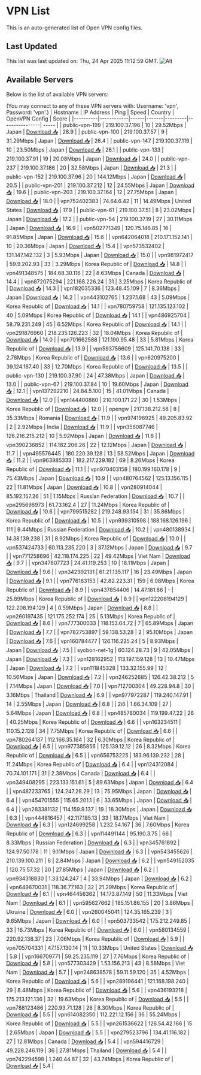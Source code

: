# VPN List

This is an auto-generated list of Open VPN config files.

## Last Updated

This list was last updated on: Thu, 24 Apr 2025 11:12:59 GMT.
![Alt](https://repobeats.axiom.co/api/embed/186b98318ef1479477931607c1ad7d823f12451f.svg "Repobeats analytics image")

## Available Servers

Below is the list of available VPN servers:

(You may connect to any of these VPN servers with: Username: 'vpn', Password: 'vpn'.)
| Hostname | IP Address | Ping | Speed | Country | OpenVPN Config | Score |
|----------|------------|------|-------|---------|----------------| ----- |
| public-vpn-199 | 219.100.37.196 | 10 | 29.52Mbps | Japan | [Download 📥](./configs/server_0_JP.ovpn) | 28.9 |
| public-vpn-100 | 219.100.37.57 | 9 | 31.29Mbps | Japan | [Download 📥](./configs/server_1_JP.ovpn) | 26.4 |
| public-vpn-147 | 219.100.37.119 | 10 | 23.50Mbps | Japan | [Download 📥](./configs/server_2_JP.ovpn) | 26.1 |
| public-vpn-133 | 219.100.37.91 | 19 | 20.08Mbps | Japan | [Download 📥](./configs/server_3_JP.ovpn) | 24.0 |
| public-vpn-237 | 219.100.37.186 | 20 | 32.58Mbps | Japan | [Download 📥](./configs/server_4_JP.ovpn) | 21.3 |
| public-vpn-152 | 219.100.37.96 | 20 | 144.12Mbps | Japan | [Download 📥](./configs/server_5_JP.ovpn) | 20.5 |
| public-vpn-201 | 219.100.37.212 | 12 | 24.55Mbps | Japan | [Download 📥](./configs/server_6_JP.ovpn) | 19.6 |
| public-vpn-203 | 219.100.37.164 | 12 | 27.75Mbps | Japan | [Download 📥](./configs/server_7_JP.ovpn) | 18.0 |
| vpn752402383 | 74.64.6.42 | 11 | 14.49Mbps | United States | [Download 📥](./configs/server_8_US.ovpn) | 17.9 |
| public-vpn-61 | 219.100.37.51 | 8 | 23.02Mbps | Japan | [Download 📥](./configs/server_9_JP.ovpn) | 17.2 |
| public-vpn-54 | 219.100.37.19 | 27 | 30.11Mbps | Japan | [Download 📥](./configs/server_10_JP.ovpn) | 16.9 |
| vpn502771349 | 120.75.146.85 | 16 | 91.85Mbps | Japan | [Download 📥](./configs/server_11_JP.ovpn) | 15.6 |
| vpn642064018 | 210.171.152.141 | 10 | 20.36Mbps | Japan | [Download 📥](./configs/server_12_JP.ovpn) | 15.4 |
| vpn573532402 | 131.147.142.132 | 3 | 5.93Mbps | Japan | [Download 📥](./configs/server_13_JP.ovpn) | 15.0 |
| vpn981972417 | 59.9.202.93 | 33 | 3.29Mbps | Korea Republic of | [Download 📥](./configs/server_14_KR.ovpn) | 14.8 |
| vpn491348575 | 184.68.30.116 | 22 | 8.63Mbps | Canada | [Download 📥](./configs/server_15_CA.ovpn) | 14.4 |
| vpn872075294 | 221.168.226.24 | 31 | 3.25Mbps | Korea Republic of | [Download 📥](./configs/server_16_KR.ovpn) | 14.3 |
| vpn182035336 | 123.48.45.109 | 7 | 8.36Mbps | Japan | [Download 📥](./configs/server_17_JP.ovpn) | 14.2 |
| vpn443102765 | 1.237.1.68 | 43 | 5.09Mbps | Korea Republic of | [Download 📥](./configs/server_18_KR.ovpn) | 14.1 |
| vpn780759758 | 121.135.123.102 | 40 | 5.09Mbps | Korea Republic of | [Download 📥](./configs/server_19_KR.ovpn) | 14.1 |
| vpn486925704 | 58.79.231.249 | 45 | 6.52Mbps | Korea Republic of | [Download 📥](./configs/server_20_KR.ovpn) | 14.1 |
| vpn291876960 | 218.235.126.223 | 32 | 18.04Mbps | Korea Republic of | [Download 📥](./configs/server_21_KR.ovpn) | 14.0 |
| vpn701662588 | 121.190.95.48 | 33 | 5.81Mbps | Korea Republic of | [Download 📥](./configs/server_22_KR.ovpn) | 13.9 |
| vpn593756609 | 125.141.70.138 | 33 | 2.78Mbps | Korea Republic of | [Download 📥](./configs/server_23_KR.ovpn) | 13.6 |
| vpn620975200 | 39.124.187.40 | 33 | 12.70Mbps | Korea Republic of | [Download 📥](./configs/server_24_KR.ovpn) | 13.5 |
| public-vpn-130 | 219.100.37.90 | 24 | 47.38Mbps | Japan | [Download 📥](./configs/server_25_JP.ovpn) | 13.0 |
| public-vpn-67 | 219.100.37.84 | 10 | 19.60Mbps | Japan | [Download 📥](./configs/server_26_JP.ovpn) | 12.1 |
| vpn137292210 | 24.84.5.100 | 15 | 41.01Mbps | Canada | [Download 📥](./configs/server_27_CA.ovpn) | 12.0 |
| vpn144400880 | 210.100.171.22 | 30 | 1.53Mbps | Korea Republic of | [Download 📥](./configs/server_28_KR.ovpn) | 12.0 |
| opengw | 217.138.212.58 | 8 | 35.33Mbps | Romania | [Download 📥](./configs/server_29_RO.ovpn) | 11.9 |
| vpn974196925 | 49.205.83.92 | 2 | 2.92Mbps | India | [Download 📥](./configs/server_30_IN.ovpn) | 11.9 |
| vpn356087746 | 126.216.215.212 | 10 | 5.92Mbps | Japan | [Download 📥](./configs/server_31_JP.ovpn) | 11.8 |
| vpn390236852 | 114.182.206.26 | 22 | 12.12Mbps | Japan | [Download 📥](./configs/server_32_JP.ovpn) | 11.7 |
| vpn495576445 | 180.220.39.128 | 13 | 58.52Mbps | Japan | [Download 📥](./configs/server_33_JP.ovpn) | 11.2 |
| vpn963885333 | 182.217.229.182 | 69 | 8.26Mbps | Korea Republic of | [Download 📥](./configs/server_34_KR.ovpn) | 11.1 |
| vpn970403158 | 180.199.160.178 | 9 | 75.43Mbps | Japan | [Download 📥](./configs/server_35_JP.ovpn) | 10.9 |
| vpn480764562 | 125.13.156.115 | 22 | 11.81Mbps | Japan | [Download 📥](./configs/server_36_JP.ovpn) | 10.8 |
| vpn280914044 | 85.192.157.26 | 51 | 1.15Mbps | Russian Federation | [Download 📥](./configs/server_37_RU.ovpn) | 10.7 |
| vpn295698973 | 61.73.162.4 | 27 | 11.24Mbps | Korea Republic of | [Download 📥](./configs/server_38_KR.ovpn) | 10.6 |
| vpn799515282 | 219.248.93.154 | 31 | 35.86Mbps | Korea Republic of | [Download 📥](./configs/server_39_KR.ovpn) | 10.5 |
| vpn939310598 | 188.168.126.196 | 111 | 9.44Mbps | Russian Federation | [Download 📥](./configs/server_40_RU.ovpn) | 10.2 |
| vpn480138934 | 14.38.139.238 | 31 | 8.92Mbps | Korea Republic of | [Download 📥](./configs/server_41_KR.ovpn) | 10.0 |
| vpn537424733 | 60.113.235.220 | 3 | 37.12Mbps | Japan | [Download 📥](./configs/server_42_JP.ovpn) | 9.7 |
| vpn771258696 | 42.118.174.225 | 22 | 49.42Mbps | Viet Nam | [Download 📥](./configs/server_43_VN.ovpn) | 9.7 |
| vpn347807723 | 24.41.119.253 | 10 | 18.11Mbps | Japan | [Download 📥](./configs/server_44_JP.ovpn) | 9.6 |
| vpn342992131 | 61.21.135.117 | 16 | 23.49Mbps | Japan | [Download 📥](./configs/server_45_JP.ovpn) | 9.1 |
| vpn776183153 | 42.82.223.31 | 159 | 6.08Mbps | Korea Republic of | [Download 📥](./configs/server_46_KR.ovpn) | 8.9 |
| vpn437854406 | 14.47.181.86 | - | 25.89Mbps | Korea Republic of | [Download 📥](./configs/server_47_KR.ovpn) | 8.9 |
| vpn122208194129 | 122.208.194.129 | 4 | 0.59Mbps | Japan | [Download 📥](./configs/server_48_JP.ovpn) | 8.8 |
| vpn260197435 | 121.175.252.174 | 25 | 5.13Mbps | Korea Republic of | [Download 📥](./configs/server_49_KR.ovpn) | 8.6 |
| vpn777300033 | 118.153.64.72 | 7 | 65.89Mbps | Japan | [Download 📥](./configs/server_50_JP.ovpn) | 7.7 |
| vpn782753897 | 59.138.53.28 | 2 | 95.10Mbps | Japan | [Download 📥](./configs/server_51_JP.ovpn) | 7.6 |
| vpn160784477 | 126.116.225.24 | 5 | 8.93Mbps | Japan | [Download 📥](./configs/server_52_JP.ovpn) | 7.5 |
| syobon-net-1g | 60.124.28.73 | 9 | 42.05Mbps | Japan | [Download 📥](./configs/server_53_JP.ovpn) | 7.3 |
| vpn128162952 | 113.197.159.128 | 13 | 10.47Mbps | Japan | [Download 📥](./configs/server_54_JP.ovpn) | 7.2 |
| vpn111845328 | 133.32.155.99 | 12 | 10.56Mbps | Japan | [Download 📥](./configs/server_55_JP.ovpn) | 7.2 |
| vpn246252685 | 126.42.38.212 | 5 | 7.14Mbps | Japan | [Download 📥](./configs/server_56_JP.ovpn) | 7.0 |
| vpn712700304 | 49.228.94.8 | 30 | 3.16Mbps | Thailand | [Download 📥](./configs/server_57_TH.ovpn) | 6.9 |
| vpn977972287 | 119.240.147.91 | 14 | 2.55Mbps | Japan | [Download 📥](./configs/server_58_JP.ovpn) | 6.8 |
| 2i6 | 1.66.34.109 | 27 | 5.64Mbps | Japan | [Download 📥](./configs/server_59_JP.ovpn) | 6.8 |
| vpn485780034 | 119.199.47.22 | 26 | 40.25Mbps | Korea Republic of | [Download 📥](./configs/server_60_KR.ovpn) | 6.6 |
| vpn163234511 | 110.15.2.128 | 34 | 7.75Mbps | Korea Republic of | [Download 📥](./configs/server_61_KR.ovpn) | 6.6 |
| vpn780264137 | 112.166.35.164 | 32 | 6.30Mbps | Korea Republic of | [Download 📥](./configs/server_62_KR.ovpn) | 6.5 |
| vpn977385856 | 125.139.12.12 | 26 | 8.32Mbps | Korea Republic of | [Download 📥](./configs/server_63_KR.ovpn) | 6.5 |
| vpn656753225 | 183.96.139.232 | 28 | 11.24Mbps | Korea Republic of | [Download 📥](./configs/server_64_KR.ovpn) | 6.4 |
| vpn124312084 | 70.74.101.171 | 31 | 2.38Mbps | Canada | [Download 📥](./configs/server_65_CA.ovpn) | 6.4 |
| vpn349408295 | 223.133.151.61 | 5 | 89.63Mbps | Japan | [Download 📥](./configs/server_66_JP.ovpn) | 6.4 |
| vpn487233765 | 124.247.28.29 | 13 | 75.95Mbps | Japan | [Download 📥](./configs/server_67_JP.ovpn) | 6.4 |
| vpn454701555 | 115.65.201.1 | 6 | 33.65Mbps | Japan | [Download 📥](./configs/server_68_JP.ovpn) | 6.4 |
| vpn283381132 | 114.159.9.137 | 19 | 18.30Mbps | Japan | [Download 📥](./configs/server_69_JP.ovpn) | 6.3 |
| vpn444816457 | 42.117.185.13 | 33 | 18.17Mbps | Viet Nam | [Download 📥](./configs/server_70_VN.ovpn) | 6.3 |
| vpn124699258 | 1.232.54.167 | 36 | 7.60Mbps | Korea Republic of | [Download 📥](./configs/server_71_KR.ovpn) | 6.3 |
| vpn114491144 | 95.190.3.75 | 66 | 8.33Mbps | Russian Federation | [Download 📥](./configs/server_72_RU.ovpn) | 6.3 |
| vpn345761892 | 124.97.50.178 | 11 | 9.11Mbps | Japan | [Download 📥](./configs/server_73_JP.ovpn) | 6.3 |
| vpn543455626 | 210.139.100.211 | 6 | 2.84Mbps | Japan | [Download 📥](./configs/server_74_JP.ovpn) | 6.2 |
| vpn549152035 | 120.75.57.32 | 20 | 27.85Mbps | Japan | [Download 📥](./configs/server_75_JP.ovpn) | 6.2 |
| vpn934318830 | 1.33.124.247 | 4 | 33.94Mbps | Japan | [Download 📥](./configs/server_76_JP.ovpn) | 6.2 |
| vpn649670031 | 118.36.77.163 | 32 | 21.29Mbps | Korea Republic of | [Download 📥](./configs/server_77_KR.ovpn) | 6.1 |
| vpn464456362 | 14.173.87.149 | 50 | 11.33Mbps | Viet Nam | [Download 📥](./configs/server_78_VN.ovpn) | 6.1 |
| vpn595627662 | 185.151.86.155 | 20 | 3.86Mbps | Ukraine | [Download 📥](./configs/server_79_UA.ovpn) | 6.0 |
| vpn260045041 | 124.35.165.239 | 3 | 9.65Mbps | Japan | [Download 📥](./configs/server_80_JP.ovpn) | 6.0 |
| vpn503733542 | 175.212.249.85 | 33 | 16.73Mbps | Korea Republic of | [Download 📥](./configs/server_81_KR.ovpn) | 6.0 |
| vpn580134559 | 220.92.138.37 | 23 | 7.06Mbps | Korea Republic of | [Download 📥](./configs/server_82_KR.ovpn) | 5.9 |
| vpn705704331 | 47.157.130.14 | 11 | 10.33Mbps | United States | [Download 📥](./configs/server_83_US.ovpn) | 5.8 |
| vpn166709771 | 59.25.235.119 | 27 | 7.76Mbps | Korea Republic of | [Download 📥](./configs/server_84_KR.ovpn) | 5.8 |
| vpn577303429 | 1.53.156.213 | 43 | 8.58Mbps | Viet Nam | [Download 📥](./configs/server_85_VN.ovpn) | 5.7 |
| vpn248638578 | 59.11.59.120 | 35 | 4.52Mbps | Korea Republic of | [Download 📥](./configs/server_86_KR.ovpn) | 5.6 |
| vpn289196441 | 121.168.198.240 | 29 | 8.48Mbps | Korea Republic of | [Download 📥](./configs/server_87_KR.ovpn) | 5.6 |
| vpn436193218 | 175.213.121.136 | 32 | 19.63Mbps | Korea Republic of | [Download 📥](./configs/server_88_KR.ovpn) | 5.5 |
| vpn788123486 | 220.93.71.128 | 28 | 8.30Mbps | Korea Republic of | [Download 📥](./configs/server_89_KR.ovpn) | 5.5 |
| vpn614082350 | 112.221.12.156 | 36 | 55.24Mbps | Korea Republic of | [Download 📥](./configs/server_90_KR.ovpn) | 5.5 |
| vpn261536622 | 126.54.42.166 | 15 | 2.65Mbps | Japan | [Download 📥](./configs/server_91_JP.ovpn) | 5.5 |
| vpn279523796 | 134.41.116.182 | 27 | 12.81Mbps | Canada | [Download 📥](./configs/server_92_CA.ovpn) | 5.4 |
| vpn594416729 | 49.228.246.119 | 36 | 27.81Mbps | Thailand | [Download 📥](./configs/server_93_TH.ovpn) | 5.4 |
| vpn742294598 | 1.240.44.87 | 32 | 43.74Mbps | Korea Republic of | [Download 📥](./configs/server_94_KR.ovpn) | 5.4 |
